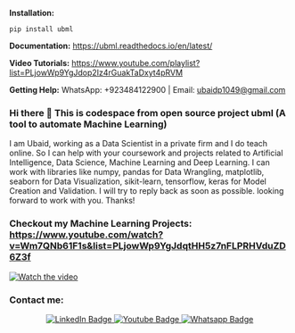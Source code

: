 **Installation:** 
````
pip install ubml
````

**Documentation:** https://ubml.readthedocs.io/en/latest/ 

**Video Tutorials:** https://www.youtube.com/playlist?list=PLjowWp9YgJdop2Iz4rGuakTaDxyt4pRVM  

**Getting Help:** WhatsApp: +923484122900 | Email: ubaidp1049@gmail.com
 
### Hi there 👋 This is codespace from open source project ubml (A tool to automate Machine Learning)

I am Ubaid, working as a Data Scientist in a private firm and I do teach online. So I can help with your coursework and projects related to Artificial Intelligence, Data Science, Machine Learning and Deep Learning. I can work with libraries like numpy, pandas for Data Wrangling, matplotlib, seaborn for Data Visualization, sikit-learn, tensorflow, keras for Model Creation and Validation.
I will try to reply back as soon as possible. 
looking forward to work with you.
Thanks!

### Checkout my Machine Learning Projects: https://www.youtube.com/watch?v=Wm7QNb61F1s&list=PLjowWp9YgJdqtHH5z7nFLPRHVduZD6Z3f

[![Watch the video](https://img.youtube.com/vi/nsc5_2jBLbk/0.jpg)](https://www.youtube.com/watch?v=nsc5_2jBLbk&list=PLjowWp9YgJdqtHH5z7nFLPRHVduZD6Z3f&index=22)

### Contact me:

<div id="header" align="center">
  <div id="badges">
    <a href="https://www.linkedin.com/in/ubaidahmadceh/">
      <img src="https://img.shields.io/badge/LinkedIn-blue?style=for-the-badge&logo=linkedin&logoColor=white" alt="LinkedIn Badge"/>
    </a>
    <a href="https://www.youtube.com/channel/UCtIKyejnNPYaEXB5sgYADlg">
      <img src="https://img.shields.io/badge/YouTube-red?style=for-the-badge&logo=youtube&logoColor=white" alt="Youtube Badge"/>
    </a>
    <a href="https://wa.me/923484122900">
      <img src="https://img.shields.io/badge/Whatsapp-darkgreen?style=for-the-badge&logo=whatsapp&logoColor=white" alt="Whatsapp Badge"/>
    </a>
  </div>
</div>


